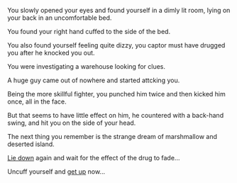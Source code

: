 You slowly opened your eyes and found yourself in a dimly lit room, lying on your back in an uncomfortable bed.

You found your right hand cuffed to the side of the bed.

You also found yourself feeling quite dizzy, you captor must have drugged you after he knocked you out.

You were investigating a warehouse looking for clues.

A huge guy came out of nowhere and started attcking you.

Being the more skillful fighter, you punched him twice and then kicked him once, all in the face.

But that seems to have little effect on him, he countered with a back-hand swing, and hit you on the side of your head.

The next thing you remember is the strange dream of marshmallow and deserted island.

[Lie down](wait/wait.md) again and wait for the effect of the drug to fade...

Uncuff yourself and [get up](getup/getup.md) now...
